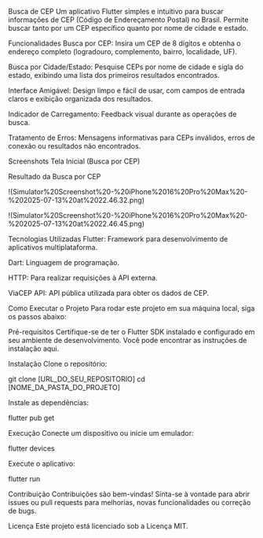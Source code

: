 Busca de CEP
Um aplicativo Flutter simples e intuitivo para buscar informações de CEP (Código de Endereçamento Postal) no Brasil. Permite buscar tanto por um CEP específico quanto por nome de cidade e estado.

Funcionalidades
Busca por CEP: Insira um CEP de 8 dígitos e obtenha o endereço completo (logradouro, complemento, bairro, localidade, UF).

Busca por Cidade/Estado: Pesquise CEPs por nome de cidade e sigla do estado, exibindo uma lista dos primeiros resultados encontrados.

Interface Amigável: Design limpo e fácil de usar, com campos de entrada claros e exibição organizada dos resultados.

Indicador de Carregamento: Feedback visual durante as operações de busca.

Tratamento de Erros: Mensagens informativas para CEPs inválidos, erros de conexão ou resultados não encontrados.

Screenshots
Tela Inicial (Busca por CEP)

Resultado da Busca por CEP

!(Simulator%20Screenshot%20-%20iPhone%2016%20Pro%20Max%20-%202025-07-13%20at%2022.46.32.png)

!(Simulator%20Screenshot%20-%20iPhone%2016%20Pro%20Max%20-%202025-07-13%20at%2022.46.45.png)

Tecnologias Utilizadas
Flutter: Framework para desenvolvimento de aplicativos multiplataforma.

Dart: Linguagem de programação.

HTTP: Para realizar requisições à API externa.

ViaCEP API: API pública utilizada para obter os dados de CEP.

Como Executar o Projeto
Para rodar este projeto em sua máquina local, siga os passos abaixo:

Pré-requisitos
Certifique-se de ter o Flutter SDK instalado e configurado em seu ambiente de desenvolvimento. Você pode encontrar as instruções de instalação aqui.

Instalação
Clone o repositório:

git clone [URL_DO_SEU_REPOSITORIO]
cd [NOME_DA_PASTA_DO_PROJETO]

Instale as dependências:

flutter pub get

Execução
Conecte um dispositivo ou inicie um emulador:

flutter devices

Execute o aplicativo:

flutter run

Contribuição
Contribuições são bem-vindas! Sinta-se à vontade para abrir issues ou pull requests para melhorias, novas funcionalidades ou correção de bugs.

Licença
Este projeto está licenciado sob a Licença MIT.
